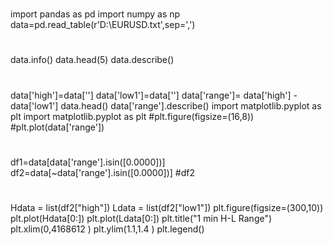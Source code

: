 #
import pandas as pd
import numpy as np
data=pd.read_table(r'D:\EURUSD.txt',sep=',')

#
data.info()
data.head(5)
data.describe()

#
data['high']=data['<HIGH>']
data['low1']=data['<LOW>']
data['range']= data['high'] - data['low1']
data.head()
data['range'].describe()
import matplotlib.pyplot as plt
import matplotlib.pyplot as plt
#plt.figure(figsize=(16,8))
#plt.plot(data['range'])
  
#
df1=data[data['range'].isin([0.0000])] 
df2=data[~data['range'].isin([0.0000])]
#df2

#
Hdata = list(df2["high"])
Ldata = list(df2["low1"])
plt.figure(figsize=(300,10))
plt.plot(Hdata[0:])
plt.plot(Ldata[0:])
plt.title("1 min H-L Range")
plt.xlim(0,4168612 )
plt.ylim(1.1,1.4 )
plt.legend()

